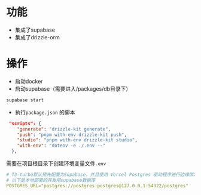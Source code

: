 # 功能

- 集成了supabase
- 集成了drizzle-orm
  
# 操作

- 启动docker
- 启动supabase（需要进入/packages/db目录下）

```bash
supabase start
```

- 执行`package.json` 的脚本

```json
 "scripts": {
    "generate": "drizzle-kit generate",
    "push": "pnpm with-env drizzle-kit push",
    "studio": "pnpm with-env drizzle-kit studio",
    "with-env": "dotenv -e ./.env --"
  },
```

需要在项目根目录下创建环境变量文件`.env`

```yaml
# T3-turbo默认预先配置为Supabase，并且使用 Vercel Postgres 驱动程序进行边缘绑定。
# 以下是本地部署的开发用supabase数据库
POSTGRES_URL="postgres://postgres:postgres@127.0.0.1:54322/postgres"


```
